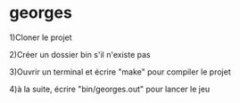 # georges

1)Cloner le projet

2)Créer un dossier bin s'il n'existe pas

3)Ouvrir un terminal et écrire "make" pour compiler le projet

4)à la suite, écrire "bin/georges.out" pour lancer le jeu
